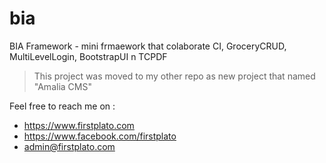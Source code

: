 # bia
BIA Framework - mini frmaework that colaborate CI, GroceryCRUD, MultiLevelLogin, BootstrapUI n TCPDF

> This project was moved to my other repo as new project that named "Amalia CMS"

Feel free to reach me on :
- https://www.firstplato.com
- https://www.facebook.com/firstplato
- admin@firstplato.com
